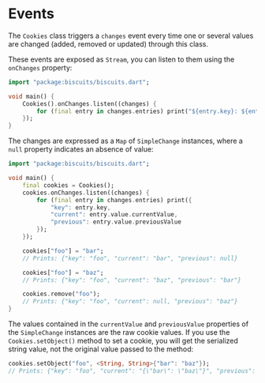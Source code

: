 # Events
The `Cookies` class triggers a `changes` event every time one or several values are changed (added, removed or updated) through this class.

These events are exposed as `Stream`, you can listen to them using the `onChanges` property:

```dart
import "package:biscuits/biscuits.dart";

void main() {
	Cookies().onChanges.listen((changes) {
		for (final entry in changes.entries) print("${entry.key}: ${entry.value}");
	});
}
```

The changes are expressed as a `Map` of `SimpleChange` instances, where a `null` property indicates an absence of value:

```dart
import "package:biscuits/biscuits.dart";

void main() {
	final cookies = Cookies();
	cookies.onChanges.listen((changes) {
		for (final entry in changes.entries) print({
			"key": entry.key,
			"current": entry.value.currentValue,
			"previous": entry.value.previousValue
		});
	});

	cookies["foo"] = "bar";
	// Prints: {"key": "foo", "current": "bar", "previous": null}

	cookies["foo"] = "baz";
	// Prints: {"key": "foo", "current": "baz", "previous": "bar"}

	cookies.remove("foo");
	// Prints: {"key": "foo", "current": null, "previous": "baz"}
}
```

The values contained in the `currentValue` and `previousValue` properties of the `SimpleChange` instances are the raw cookie values. If you use the `Cookies.setObject()` method to set a cookie, you will get the serialized string value, not the original value passed to the method:

```dart
cookies.setObject("foo", <String, String>{"bar": "baz"});
// Prints: {"key": "foo", "current": "{\"bar\": \"baz\"}", "previous": null}
```
